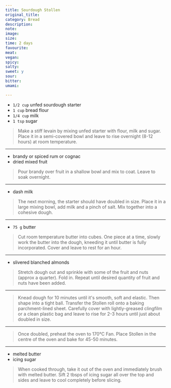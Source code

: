 ```yaml
---
title: Sourdough Stollen
original_title:
category: Bread
description:
note:
image:
size:
time: 2 days
favourite:
meat:
vegan:
spicy:
salty:
sweet: y
sour:
bitter:
umami:

---
```


* `1/2 cup` unfed sourdough starter
* `1 cup` bread flour
* `1/4 cup` milk
* `1 tsp` sugar

>Make a stiff levain by mixing unfed starter with flour, milk and sugar. Place it in a semi-covered bowl and leave to rise overnight (8-12 hours) at room temperature.

---

* brandy or spiced rum or cognac
* dried mixed fruit

>Pour brandy over fruit in a shallow bowl and mix to coat. Leave to soak overnight.

---

* dash milk

>The next morning, the starter should have doubled in size. Place it in a large mixing bowl, add milk and a pinch of salt. Mix together into a cohesive dough. 

---

* `75 g` butter

>Cut room temperature butter into cubes. One piece at a time, slowly work the butter into the dough, kneeding it until butter is fully incorporated. Cover and leave to rest for an hour.

---

* slivered blanched almonds

>Stretch dough out and sprinkle with some of the fruit and nuts (approx a quarter). Fold in. Repeat until desired quantity of fruit and nuts have been added.

---

>Knead dough for 10 minutes until it's smooth, soft and elastic. Then shape into a tight ball. Transfer the Stollen roll onto a baking parchment-lined sheet. Carefully cover with lightly-greased clingfilm or a clean plastic bag and leave to rise for 2-3 hours until just about doubled in size.

---

>Once doubled, preheat the oven to 170°C Fan. Place Stollen in the centre of the oven and bake for 45-50 minutes.

---

* melted butter
* icing sugar

>When cooked through, take it out of the oven and immediately brush with melted butter. Sift 2 tbsps of icing sugar all over the top and sides and leave to cool completely before slicing.